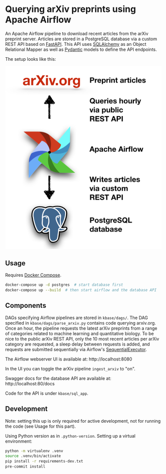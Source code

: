 # Querying arXiv preprints using Apache Airflow

An Apache Airflow pipeline to
download recent articles from the arXiv preprint server.
Articles are stored in a PostgreSQL database via a
custom REST API based on [FastAPI](https://github.com/tiangolo/fastapi).
This API uses [SQLAlchemy](https://www.sqlalchemy.org) as an Object Relational Mapper
as well as [Pydantic](https://github.com/samuelcolvin/pydantic/) models to define the API endpoints.

The setup looks like this:

![Overview](https://github.com/JungeAlexander/kbase/blob/arxiv_airflow_fastapi_psql/doc/img/overview.png)

## Usage

Requires [Docker Compose](https://docs.docker.com/compose/install/).

```sh
docker-compose up -d postgres  # start database first
docker-compose up --build  # then start airflow and the database API
```

## Components

DAGs specifying Airflow pipelines are stored in `kbase/dags/`.
The DAG specified in `kbase/dags/parse_arxiv.py` contains code querying arxiv.org.
Once an hour, the pipeline requests the latest arXiv preprints from a range of categories
related to machine learning and quantitative biology.
To be nice to the public arXiv REST API, only the 10 most recent articles per arXiv category
are requested, a sleep delay between requests is added, and requests are submitted sequentially
via Airflow's
[SequentialExecutor](https://airflow.apache.org/docs/stable/_api/airflow/executors/index.html#airflow.executors.SequentialExecutor).

The Airflow webserver UI is available at: http://localhost:8080

In the UI you can toggle the arXiv pipeline `ingest_arxiv` to "on".

Swagger docs for the database API are available at: http://localhost:80/docs

Code for the API is under `kbase/sql_app`.

## Development

Note: setting this up is only required for active development, not for running the code (see Usage for this part).

Using Python version as in `.python-version`.
Setting up a virtual environment:

```sh
python -m virtualenv .venv
source .venv/bin/activate
pip install -r requirements-dev.txt
pre-commit install
```